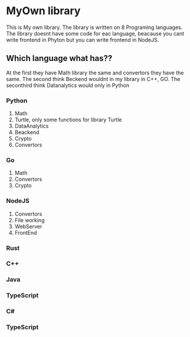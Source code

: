 # MyOwn library
This is My own library. The library is written on 8 Programing languages. The library doesnt have some code for eac language, beacause you cant write frontend in Phyton but you can write frontend in NodeJS. 

## Which language what has??

At the first they have Math library the same and convertors they have the same.
The second think Beckend wouldnt in my library in C++, GO. 
The seconthird think Datanalytics would only in Python

### Python 

1.  Math
2.  Turtle, only some functions for library  Turtle
3. DataAnalytics
4. Beackend
5. Crypto
6. Convertors

### Go

1. Math
2. Convertors
3. Crypto

### NodeJS

1. Convertors
2. File working
3. WebServer
4. FrontEnd


### Rust



### C++



### Java



### TypeScript


### C#


### TypeScript



